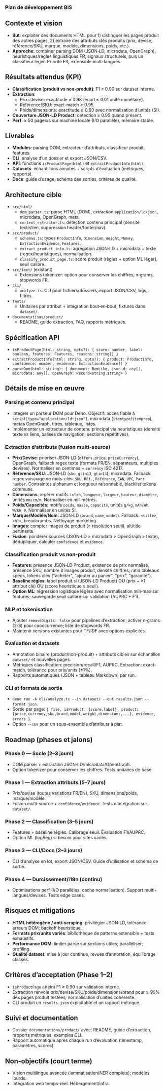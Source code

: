 ### Plan de développement BIS

## Contexte et vision
- **But**: exploiter des documents HTML pour 1) distinguer les pages produit des autres pages, 2) extraire des attributs clés produits (prix, devise, référence/SKU, marque, modèle, dimensions, poids, etc.).
- **Approche**: combiner parsing DOM (JSON‑LD, microdata, OpenGraph), heuristiques/règles linguistiques FR, signaux structurels, puis un classifieur léger. Priorité FR, extensible multi‑langues.

## Résultats attendus (KPI)
- **Classification (produit vs non-produit)**: F1 ≥ 0.90 sur dataset interne.
- **Extraction**:
  - Prix+devise: exactitude ≥ 0.98 (écart ≤ 0.01 unité monétaire).
  - Référence/SKU: exact-match ≥ 0.95.
  - Poids/dimensions: exactitude ≥ 0.90 avec normalisation d’unités (SI).
- **Couverture JSON‑LD Product**: détection ≥ 0.95 quand présent.
- **Perf**: ≥ 50 pages/s sur machine locale (I/O parallèle), mémoire stable.

## Livrables
- **Modules**: parsing DOM, extracteur d’attributs, classifieur produit, features.
- **CLI**: analyse d’un dossier et export JSON/CSV.
- **API**: fonctions `isProductPage(html)` et `extractProductInfo(html)`.
- **Datasets**: échantillons annotés + scripts d’évaluation (métriques, rapports).
- **Docs**: guide d’usage, schéma des sorties, critères de qualité.

## Architecture cible
- `src/html/`
  - `dom_parser.ts`: parse HTML (DOM), extraction `application/ld+json`, microdata, OpenGraph, meta.
  - `content_extractor.ts`: détection contenu principal (densité texte/lien, suppression header/footer/nav).
- `src/product/`
  - `schemas.ts`: types `ProductInfo`, `Dimension`, `Weight`, `Money`, `ExtractionEvidence`, `Features`.
  - `extract_product_info.ts`: agrégation JSON‑LD + microdata + texte (regex/heuristiques), normalisation.
  - `classify_product_page.ts`: score produit (règles + option ML léger), seuil calibré.
- `src/text/` (existant)
  - Extensions tokenizer: option pour conserver les chiffres, n‑grams, stopwords FR.
- `cli/`
  - `analyze.ts`: CLI pour fichiers/dossiers, export JSON/CSV, logs, filtres.
- `tests/`
  - Unitaires par attribut + intégration bout‑en‑bout, fixtures dans `dataset/`.
- `documentations/product/`
  - README, guide extraction, FAQ, rapports métriques.

## Spécification API
- `isProductPage(html: string, opts?): { score: number, label: boolean, features: Features, reasons: string[] }`
- `extractProductInfo(html: string, opts?): { product: ProductInfo, confidence: number, evidence: ExtractionEvidence[] }`
- `parseDom(html: string): { document: DomLike, jsonLd: any[], microdata: any[], openGraph: Record<string,string> }`

## Détails de mise en œuvre
### Parsing et contenu principal
- Intégrer un parseur DOM pour Deno. Objectif: accès fiable à `script[type="application/ld+json"]`, microdata (`itemtype`/`itemprop`), metas OpenGraph, titres, tableaux, listes.
- Implémenter un extracteur de contenu principal via heuristiques (densité texte vs liens, balises de navigation, sections répétitives).

### Extraction d’attributs (fusion multi-source)
- **Prix/Devise**: prioriser JSON‑LD (`offers.price`, `priceCurrency`), OpenGraph, fallback regex texte (formats FR/EN, séparateurs, multiples devises). Normaliser en centimes + `currency` ISO 4217.
- **Référence/SKU**: JSON‑LD (`sku`, `gtin13`, `gtin14`), microdata. Fallback regex voisinage de mots-clés: `SKU`, `Réf.`, `Référence`, `EAN`, `UPC`, `Part number`. Contraintes alphanum et longueur raisonnable, blacklist tokens communs.
- **Dimensions**: repérer motifs `L×l×h`, `longueur`, `largeur`, `hauteur`, `diamètre`, unités `mm/cm/m`. Normaliser en millimètres.
- **Poids/Capacités**: motifs `poids`, `masse`, `capacité`, unités `g/kg`, `mAh/Ah`, `W/kW`, `V`. Normaliser en unités SI.
- **Marque/Modèle/Nom**: JSON‑LD (`brand`, `name`, `model`). Fallback: `<title>`, `<h1>`, breadcrumbs. Nettoyage marketing.
- **Images**: compter images de produit (≥ résolution seuil), alt/title pertinents.
- **Fusion**: pondérer sources (JSON‑LD > microdata > OpenGraph > texte), dédupliquer, calculer `confidence` et `evidence`.

### Classification produit vs non-produit
- **Features**: présence JSON‑LD Product, existence de prix normalisé, présence SKU, nombre d’images produit, densité chiffres, ratio tableaux specs, tokens clés ("acheter", "ajouter au panier", "prix", "garantie").
- **Baseline règles**: label produit si (JSON‑LD Product) OU (prix + ≥1 attribut clé) OU (score heuristique ≥ seuil).
- **Option ML**: régression logistique légère avec normalisation min‑max sur features; sauvegarde seuil calibré sur validation (AUPRC + F1).

### NLP et tokenisation
- Ajouter `removeDigits: false` pour pipelines d’extraction; activer n‑grams (2‑3) pour cooccurrence; liste de stopwords FR.
- Maintenir versions existantes pour TF/IDF avec options explicites.

### Évaluation et datasets
- Annotation binaire (produit/non-produit) + attributs cibles sur échantillon `dataset/` et nouvelles pages.
- Métriques classification: precision/recall/F1, AUPRC. Extraction: exact-match, tolérance pour prix/units (±1%).
- Rapports automatiques (JSON + tableau Markdown) par run.

### CLI et formats de sortie
- `deno run -A cli/analyze.ts --in dataset/ --out results.json --format json`.
- Sortie par page: `{ file, isProduct: {score,label}, product: {price,currency,sku,brand,model,weight,dimensions,...}, evidence, errors }`.
- Option `--csv` pour un sous-ensemble d’attributs à plat.

## Roadmap (phases et jalons)
### Phase 0 — Socle (2–3 jours)
- DOM parser + extraction JSON‑LD/microdata/OpenGraph.
- Option tokenizer pour conserver les chiffres. Tests unitaires de base.

### Phase 1 — Extraction attributs (5–7 jours)
- Prix/devise (toutes variations FR/EN), SKU, dimensions/poids, marque/modèle.
- Fusion multi-source + `confidence`/`evidence`. Tests d’intégration sur `dataset/`.

### Phase 2 — Classification (3–5 jours)
- Features + baseline règles. Calibrage seuil. Évaluation F1/AUPRC.
- Option ML (logReg) si besoin pour sites variés.

### Phase 3 — CLI/Docs (2–3 jours)
- CLI d’analyse en lot, export JSON/CSV. Guide d’utilisation et schéma de sortie.

### Phase 4 — Durcissement/i18n (continu)
- Optimisations perf (I/O parallèles, cache normalisation). Support multi-langues/devises. Tests edge cases.

## Risques et mitigations
- **HTML hétérogène / anti-scraping**: privilégier JSON‑LD, tolérance erreurs DOM; backoff heuristique.
- **Formats prix/units variés**: bibliothèque de patterns extensible + tests exhaustifs.
- **Performance DOM**: limiter parse sur sections utiles; paralléliser; profiling.
- **Qualité dataset**: mise à jour continue, revues d’annotation, équilibrage classes.

## Critères d’acceptation (Phase 1–2)
- `isProductPage` atteint F1 ≥ 0.90 sur validation interne.
- Extraction renvoie prix/devise/SKU/poids/dimensions/brand pour ≥ 90% des pages produit testées; normalisation d’unités cohérente.
- CLI produit un `results.json` exploitable et un rapport métrique.

## Suivi et documentation
- Dossier `documentations/product/` avec: README, guide d’extraction, rapports métriques, exemples CLI.
- Rapport automatique après chaque run d’évaluation (timestamp, paramètres, scores).

## Non-objectifs (court terme)
- Vision multilingue avancée (lemmatisation/NER complète); modèles lourds.
- Intégration web temps-réel. Hébergement/infra.
